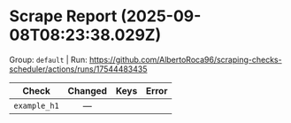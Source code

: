 # Scrape Report (2025-09-08T08:23:38.029Z)

Group: `default`  |  Run: https://github.com/AlbertoRoca96/scraping-checks-scheduler/actions/runs/17544483435

| Check | Changed | Keys | Error |
|---|:---:|:--|:--|
| `example_h1` | — |  |  |
